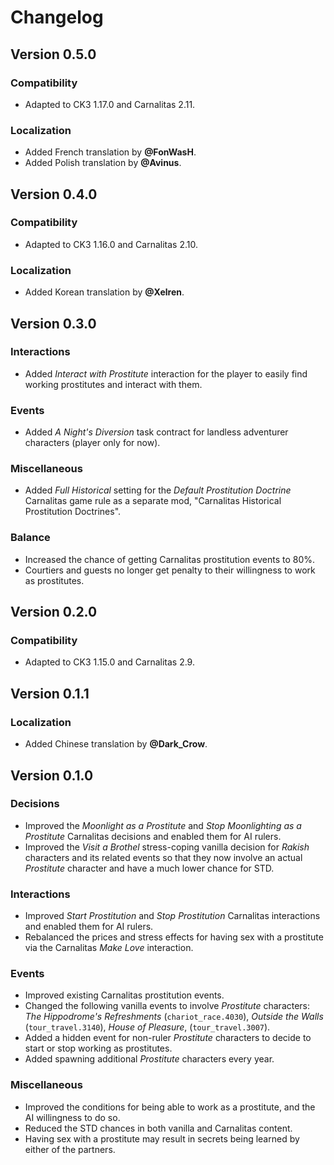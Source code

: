 # Changelog

## Version 0.5.0

### Compatibility

* Adapted to CK3 1.17.0 and Carnalitas 2.11.

### Localization

* Added French translation by **@FonWasH**.
* Added Polish translation by **@Avinus**.

## Version 0.4.0

### Compatibility

* Adapted to CK3 1.16.0 and Carnalitas 2.10.

### Localization

* Added Korean translation by **@Xelren**.

## Version 0.3.0

### Interactions

* Added *Interact with Prostitute* interaction for the player to easily find working prostitutes and interact with them.

### Events

* Added *A Night's Diversion* task contract for landless adventurer characters (player only for now).

### Miscellaneous

* Added *Full Historical* setting for the *Default Prostitution Doctrine* Carnalitas game rule as a separate mod, "Carnalitas Historical Prostitution Doctrines".

### Balance

* Increased the chance of getting Carnalitas prostitution events to 80%.
* Courtiers and guests no longer get penalty to their willingness to work as prostitutes.

## Version 0.2.0

### Compatibility

* Adapted to CK3 1.15.0 and Carnalitas 2.9.

## Version 0.1.1

### Localization

* Added Chinese translation by **@Dark_Crow**.

## Version 0.1.0

### Decisions

* Improved the *Moonlight as a Prostitute* and *Stop Moonlighting as a Prostitute* Carnalitas decisions and enabled them for AI rulers.
* Improved the *Visit a Brothel* stress-coping vanilla decision for *Rakish* characters and its related events so that they now involve an actual *Prostitute* character and have a much lower chance for STD.

### Interactions

* Improved *Start Prostitution* and *Stop Prostitution* Carnalitas interactions and enabled them for AI rulers.
* Rebalanced the prices and stress effects for having sex with a prostitute via the Carnalitas *Make Love* interaction.

### Events

* Improved existing Carnalitas prostitution events.
* Changed the following vanilla events to involve *Prostitute* characters: *The Hippodrome's Refreshments* (`chariot_race.4030`), *Outside the Walls* (`tour_travel.3140`), *House of Pleasure*, (`tour_travel.3007`).
* Added a hidden event for non-ruler *Prostitute* characters to decide to start or stop working as prostitutes.
* Added spawning additional *Prostitute* characters every year.

### Miscellaneous

* Improved the conditions for being able to work as a prostitute, and the AI willingness to do so.
* Reduced the STD chances in both vanilla and Carnalitas content.
* Having sex with a prostitute may result in secrets being learned by either of the partners.
